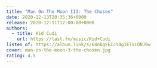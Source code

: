 ```yaml
---
title: "Man On The Moon III: The Chosen"
date: 2020-12-13T20:35:36+0000
release: 2020-12-11T12:00:00+0000
authors:
  - title: Kid Cudi
    url: https://last.fm/music/Kid+Cudi
listen_of: https://album.link/s/64nbgEEIcY4g1ElVLONJ0w
cover: man-on-the-moon-3-the-chosen.jpg
rating: 4.5
---
```

